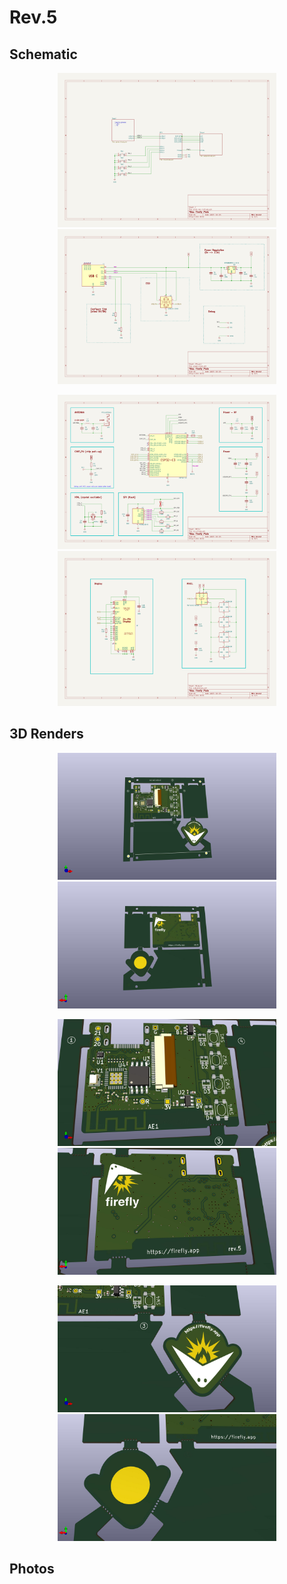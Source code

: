 Rev.5
=====

Schematic
---------

<p align="center">
  <img src="./sch.svg" width="350" title="Schematic of Firefly Pixie: Blocks">
  <img src="./sch-power.svg" width="350" title="Schematic of Firefly Pixie: Power">
</p>
<p align="center">
  <img src="./sch-mcu.svg" width="350" title="Schematic of Firefly Pixie: MCU">
  <img src="./sch-output.svg" width="350" title="Schematic of Firefly Pixie: Output">
</p>

3D Renders
----------

<p align="center">
  <img src="./render-front.jpg" width="350" title="Front of Firefly Pixie Panel">
  <img src="./render-back.jpg" width="350" alt="Back of Firefly Pixie Panel">
</p>

<p align="center">
  <img src="./render-device-front.jpg" width="350" title="Front of Firefly Pixie Device">
  <img src="./render-device-back.jpg" width="350" alt="Back of Firefly Pixie Device">
</p>

<p align="center">
  <img src="./render-pin-front.jpg" width="350" title="Front of Firefly Pin">
  <img src="./render-pin-back.jpg" width="350" alt="Back of Firefly Pin">
</p>

Photos
------
